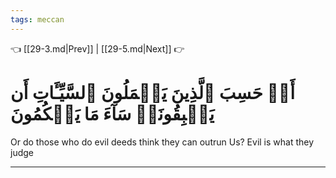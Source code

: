 ```yaml
---
tags: meccan
---
```


👈 [[29-3.md|Prev]] | [[29-5.md|Next]] 👉

# أَمۡ حَسِبَ ٱلَّذِينَ يَعۡمَلُونَ ٱلسَّيِّـَٔاتِ أَن يَسۡبِقُونَاۚ سَآءَ مَا يَحۡكُمُونَ

Or do those who do evil deeds think they can outrun Us? Evil is what they judge

---

